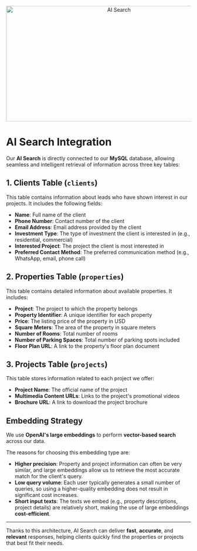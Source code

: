<p align="center">
  <img src="https://azure.microsoft.com/svghandler/search/?width=600&height=315" alt="AI Search" width="600" height="315">
</p>

# AI Search Integration

Our **AI Search** is directly connected to our **MySQL** database, allowing seamless and intelligent retrieval of information across three key tables:

## 1. Clients Table (`clients`)
This table contains information about leads who have shown interest in our projects. It includes the following fields:
- **Name**: Full name of the client
- **Phone Number**: Contact number of the client
- **Email Address**: Email address provided by the client
- **Investment Type**: The type of investment the client is interested in (e.g., residential, commercial)
- **Interested Project**: The project the client is most interested in
- **Preferred Contact Method**: The preferred communication method (e.g., WhatsApp, email, phone call)

## 2. Properties Table (`properties`)
This table contains detailed information about available properties. It includes:
- **Project**: The project to which the property belongs
- **Property Identifier**: A unique identifier for each property
- **Price**: The listing price of the property in USD
- **Square Meters**: The area of the property in square meters
- **Number of Rooms**: Total number of rooms
- **Number of Parking Spaces**: Total number of parking spots included
- **Floor Plan URL**: A link to the property's floor plan document

## 3. Projects Table (`projects`)
This table stores information related to each project we offer:
- **Project Name**: The official name of the project
- **Multimedia Content URLs**: Links to the project's promotional videos
- **Brochure URL**: A link to download the project brochure

## Embedding Strategy

We use **OpenAI's large embeddings** to perform **vector-based search** across our data.

The reasons for choosing this embedding type are:
- **Higher precision**: Property and project information can often be very similar, and large embeddings allow us to retrieve the most accurate match for the client's query.
- **Low query volume**: Each user typically generates a small number of queries, so using a higher-quality embedding does not result in significant cost increases.
- **Short input texts**: The texts we embed (e.g., property descriptions, project details) are relatively short, making the use of large embeddings **cost-efficient**.

---

Thanks to this architecture, AI Search can deliver **fast**, **accurate**, and **relevant** responses, helping clients quickly find the properties or projects that best fit their needs.
